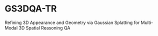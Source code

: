 # GS3DQA-TR
Refining 3D Appearance and Geometry via Gaussian Splatting for Multi-Modal 3D Spatial Reasoning QA
